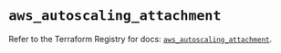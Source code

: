 # `aws_autoscaling_attachment`

Refer to the Terraform Registry for docs: [`aws_autoscaling_attachment`](https://registry.terraform.io/providers/hashicorp/aws/5.63.0/docs/resources/autoscaling_attachment).
